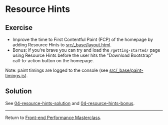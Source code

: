 # Resource Hints

## Exercise

* Improve the time to First Contentful Paint (FCP) of the homepage by adding Resource Hints to [src/_base/layout.html](src/_base/layout.html).
* Bonus: if you're brave you can try and load the `/getting-started/` page using Resource Hints before the user hits the "Download Bootstrap" call-to-action button on the homepage.

Note: paint timings are logged to the console (see [src/_base/paint-timings.js](src/_base/paint-timings.js)).

## Solution

See [04-resource-hints-solution](https://github.com/voorhoede/performance-masterclass-2018-10/tree/04-resource-hints-solution)
and [04-resource-hints-bonus](https://github.com/voorhoede/performance-masterclass-2018-10/tree/04-resource-hints-bonus).

---

Return to [Front-end Performance Masterclass](https://github.com/voorhoede/performance-masterclass-2018-10).

